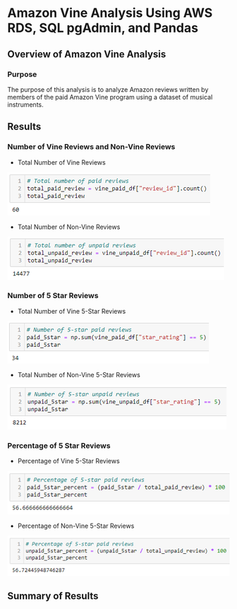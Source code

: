 # Amazon Vine Analysis Using AWS RDS, SQL pgAdmin, and Pandas

## Overview of Amazon Vine Analysis

### Purpose
The purpose of this analysis is to analyze Amazon reviews written by members of the paid Amazon Vine program using a dataset of musical instruments.

## Results

### Number of Vine Reviews and Non-Vine Reviews

- Total Number of Vine Reviews

![Vine Reviews](Resources/total_paid_review.PNG)

- Total Number of Non-Vine Reviews

![Non-Vine Reviews](Resources/total_unpaid_review.PNG)

### Number of 5 Star Reviews

- Total Number of Vine 5-Star Reviews

![Vine 5-Star](Resources/paid_5star.PNG)

- Total Number of Non-Vine 5-Star Reviews

![Non-Vine 5-Star](Resources/unpaid_5star.PNG)

### Percentage of 5 Star Reviews

- Percentage of Vine 5-Star Reviews

![Vine Percent](Resources/paid_5star_percent.PNG)

- Percentage of Non-Vine 5-Star Reviews

![Non-Vine Percent](Resources/unpaid_5star_percent.PNG)

## Summary of Results

